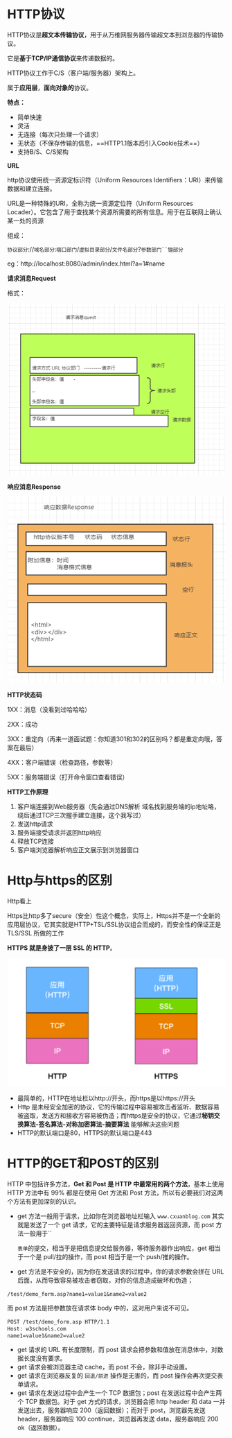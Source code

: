 # HTTP协议

HTTP协议是**超文本传输协议**，用于从万维网服务器传输超文本到浏览器的传输协议。

它是**基于TCP/IP通信协议**来传递数据的。

HTTP协议工作于C/S（客户端/服务器）架构上。

属于**应用层**，**面向对象的**协议。

**特点：**

- 简单快速
- 灵活
- 无连接（每次只处理一个请求）
- 无状态（不保存传输的信息，==HTTP1.1版本后引入Cookie技术==）
- 支持B/S、C/S架构

**URL**

http协议使用统一资源定标识符（Uniform Resources Identifiers：URI）来传输数据和建立连接。

URL是一种特殊的URI，全称为统一资源定位符（Uniform Resources Locader）。它包含了用于查找某个资源所需要的所有信息。用于在互联网上确认某一处的资源

组成：

​	`协议部分`://`域名部分`:`端口部门`/`虚拟目录部分`/`文件名部分`?`参数部门``锚部分`

eg：http://localhost:8080/admin/index.html?a=1#name



**请求消息Request**

格式：

![image-20201002132021474](..\resource\images\image-20201002132021474.png)

**响应消息Response**

![image-20201002132600836](..\resource\images\image-20201002132600836.png)



**HTTP状态码**

1XX：消息（没看到过哈哈哈）

2XX：成功

3XX：重定向（再来一道面试题：你知道301和302的区别吗？都是重定向哦，答案在最后）

4XX：客户端错误（检查路径，参数等）

5XX：服务端错误（打开命令窗口查看错误）



**HTTP工作原理**

1. 客户端连接到Web服务器（先会通过DNS解析 域名找到服务端的ip地址咯，绕后通过TCP三次握手建立连接，这个我写过）
2. 发送http请求
3. 服务端接受请求并返回http响应
4. 释放TCP连接
5. 客户端浏览器解析响应正文展示到浏览器窗口



# Http与https的区别

Http看上

Https比http多了secure（安全）性这个概念，实际上，Https并不是一个全新的应用层协议，它其实就是HTTP+TSL/SSL协议组合而成的，而安全性的保证正是TLS/SSL 所做的工作

**HTTPS 就是身披了一层 SSL 的 HTTP**。

![image-20201015204718336](..\resource\images\image-20201015204718336.png)

- 最简单的，HTTP在地址栏以http://开头，而https是以https://开头
- Http 是未经安全加密的协议，它的传输过程中容易被攻击者监听、数据容易被盗取，发送方和接收方容易被伪造；而https是安全的协议，它通过**秘钥交换算法-签名算法-对称加密算法-摘要算法** 能够解决这些问题
- HTTP的默认端口是80，HTTPS的默认端口是443



# HTTP的GET和POST的区别

HTTP 中包括许多方法，**Get 和 Post 是 HTTP 中最常用的两个方法**，基本上使用 HTTP 方法中有 99% 都是在使用 Get 方法和 Post 方法，所以有必要我们对这两个方法有更加深刻的认识。

- get 方法一般用于请求，比如你在浏览器地址栏输入 `www.cxuanblog.com` 其实就是发送了一个 get 请求，它的主要特征是请求服务器返回资源，而 post 方法一般用于``

  `表单`的提交，相当于是把信息提交给服务器，等待服务器作出响应，get 相当于一个是 pull/拉的操作，而 post 相当于是一个 push/推的操作。

- get 方法是不安全的，因为你在发送请求的过程中，你的请求参数会拼在 URL 后面，从而导致容易被攻击者窃取，对你的信息造成破坏和伪造；

```
/test/demo_form.asp?name1=value1&name2=value2
```

而 post 方法是把参数放在请求体 body 中的，这对用户来说不可见。

```
POST /test/demo_form.asp HTTP/1.1
Host: w3schools.com
name1=value1&name2=value2
```

- get 请求的 URL 有长度限制，而 post 请求会把参数和值放在消息体中，对数据长度没有要求。
- get 请求会被浏览器主动 cache，而 post 不会，除非手动设置。
- get 请求在浏览器反复的 `回退/前进` 操作是无害的，而 post 操作会再次提交表单请求。
- get 请求在发送过程中会产生一个 TCP 数据包；post 在发送过程中会产生两个 TCP 数据包。对于 get 方式的请求，浏览器会把 http header 和 data 一并发送出去，服务器响应 200（返回数据）；而对于 post，浏览器先发送 header，服务器响应 100 continue，浏览器再发送 data，服务器响应 200 ok（返回数据）。











